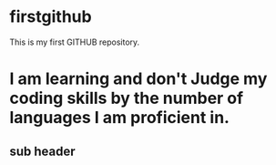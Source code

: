 # firstgithub

This is my first GITHUB repository.

# I am learning and don't Judge my coding skills by the number of languages I am proficient in.

## sub header
